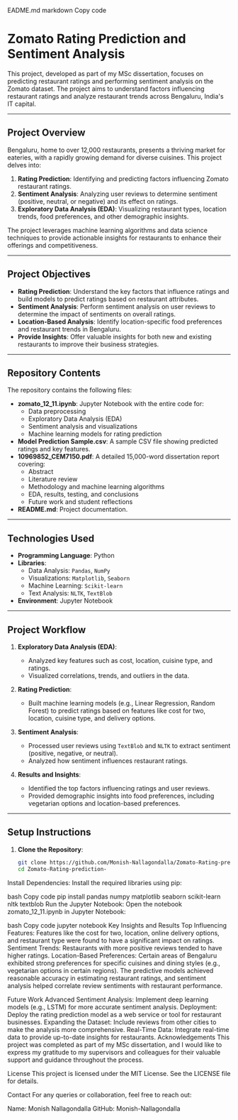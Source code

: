 EADME.md
markdown
Copy code
# Zomato Rating Prediction and Sentiment Analysis

This project, developed as part of my MSc dissertation, focuses on predicting restaurant ratings and performing sentiment analysis on the Zomato dataset. The project aims to understand factors influencing restaurant ratings and analyze restaurant trends across Bengaluru, India's IT capital.

---

## **Project Overview**

Bengaluru, home to over 12,000 restaurants, presents a thriving market for eateries, with a rapidly growing demand for diverse cuisines. This project delves into:

1. **Rating Prediction**: Identifying and predicting factors influencing Zomato restaurant ratings.
2. **Sentiment Analysis**: Analyzing user reviews to determine sentiment (positive, neutral, or negative) and its effect on ratings.
3. **Exploratory Data Analysis (EDA)**: Visualizing restaurant types, location trends, food preferences, and other demographic insights.

The project leverages machine learning algorithms and data science techniques to provide actionable insights for restaurants to enhance their offerings and competitiveness.

---

## **Project Objectives**

- **Rating Prediction**: Understand the key factors that influence ratings and build models to predict ratings based on restaurant attributes.
- **Sentiment Analysis**: Perform sentiment analysis on user reviews to determine the impact of sentiments on overall ratings.
- **Location-Based Analysis**: Identify location-specific food preferences and restaurant trends in Bengaluru.
- **Provide Insights**: Offer valuable insights for both new and existing restaurants to improve their business strategies.

---

## **Repository Contents**

The repository contains the following files:

- **zomato_12_11.ipynb**: Jupyter Notebook with the entire code for:
  - Data preprocessing
  - Exploratory Data Analysis (EDA)
  - Sentiment analysis and visualizations
  - Machine learning models for rating prediction
- **Model Prediction Sample.csv**: A sample CSV file showing predicted ratings and key features.
- **10969852_CEM7150.pdf**: A detailed 15,000-word dissertation report covering:
  - Abstract
  - Literature review
  - Methodology and machine learning algorithms
  - EDA, results, testing, and conclusions
  - Future work and student reflections
- **README.md**: Project documentation.

---

## **Technologies Used**

- **Programming Language**: Python
- **Libraries**:
  - Data Analysis: `Pandas`, `NumPy`
  - Visualizations: `Matplotlib`, `Seaborn`
  - Machine Learning: `Scikit-learn`
  - Text Analysis: `NLTK`, `TextBlob`
- **Environment**: Jupyter Notebook

---

## **Project Workflow**

1. **Exploratory Data Analysis (EDA)**:
   - Analyzed key features such as cost, location, cuisine type, and ratings.
   - Visualized correlations, trends, and outliers in the data.

2. **Rating Prediction**:
   - Built machine learning models (e.g., Linear Regression, Random Forest) to predict ratings based on features like cost for two, location, cuisine type, and delivery options.

3. **Sentiment Analysis**:
   - Processed user reviews using `TextBlob` and `NLTK` to extract sentiment (positive, negative, or neutral).
   - Analyzed how sentiment influences restaurant ratings.

4. **Results and Insights**:
   - Identified the top factors influencing ratings and user reviews.
   - Provided demographic insights into food preferences, including vegetarian options and location-based preferences.

---

## **Setup Instructions**

1. **Clone the Repository**:
   ```bash
   git clone https://github.com/Monish-Nallagondalla/Zomato-Rating-prediction-.git
   cd Zomato-Rating-prediction-
Install Dependencies: Install the required libraries using pip:

bash
Copy code
pip install pandas numpy matplotlib seaborn scikit-learn nltk textblob
Run the Jupyter Notebook: Open the notebook zomato_12_11.ipynb in Jupyter Notebook:

bash
Copy code
jupyter notebook
Key Insights and Results
Top Influencing Features: Features like the cost for two, location, online delivery options, and restaurant type were found to have a significant impact on ratings.
Sentiment Trends: Restaurants with more positive reviews tended to have higher ratings.
Location-Based Preferences: Certain areas of Bengaluru exhibited strong preferences for specific cuisines and dining styles (e.g., vegetarian options in certain regions).
The predictive models achieved reasonable accuracy in estimating restaurant ratings, and sentiment analysis helped correlate review sentiments with restaurant performance.

Future Work
Advanced Sentiment Analysis: Implement deep learning models (e.g., LSTM) for more accurate sentiment analysis.
Deployment: Deploy the rating prediction model as a web service or tool for restaurant businesses.
Expanding the Dataset: Include reviews from other cities to make the analysis more comprehensive.
Real-Time Data: Integrate real-time data to provide up-to-date insights for restaurants.
Acknowledgements
This project was completed as part of my MSc dissertation, and I would like to express my gratitude to my supervisors and colleagues for their valuable support and guidance throughout the process.

License
This project is licensed under the MIT License. See the LICENSE file for details.

Contact
For any queries or collaboration, feel free to reach out:

Name: Monish Nallagondalla
GitHub: Monish-Nallagondalla
